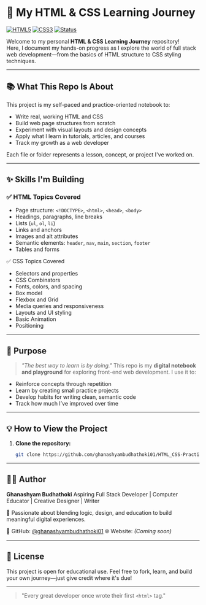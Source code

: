 # 🚀 My HTML & CSS Learning Journey

[![HTML5](https://img.shields.io/badge/HTML5-Completed-orange?style=flat-square&logo=html5)](https://developer.mozilla.org/en-US/docs/Web/HTML)
[![CSS3](https://img.shields.io/badge/CSS3-Exploring-blue?style=flat-square&logo=css3)](https://developer.mozilla.org/en-US/docs/Web/CSS)
[![Status](https://img.shields.io/badge/Status-In--Progress-yellow?style=flat-square)]()

Welcome to my personal **HTML & CSS Learning Journey** repository!  
Here, I document my hands-on progress as I explore the world of full stack web development—from the basics of HTML structure to CSS styling techniques.

---

## 📚 What This Repo Is About

This project is my self-paced and practice-oriented notebook to:

- Write real, working HTML and CSS
- Build web page structures from scratch
- Experiment with visual layouts and design concepts
- Apply what I learn in tutorials, articles, and courses
- Track my growth as a web developer

Each file or folder represents a lesson, concept, or project I've worked on.

---

## ✨ Skills I'm Building

### ✅ HTML Topics Covered

* Page structure: `<!DOCTYPE>`, `<html>`, `<head>`, `<body>`
* Headings, paragraphs, line breaks
* Lists (`ul`, `ol`, `li`)
* Links and anchors
* Images and alt attributes
* Semantic elements: `header`, `nav`, `main`, `section`, `footer`
* Tables and forms 

✅ CSS Topics Covered 

* Selectors and properties
* CSS Combinators
* Fonts, colors, and spacing
* Box model
* Flexbox and Grid
* Media queries and responsiveness
* Layouts and UI styling
* Basic Animation 
* Positioning 

---

## 🎯 Purpose

> *"The best way to learn is by doing."*
> This repo is my **digital notebook and playground** for exploring front-end web development. I use it to:

* Reinforce concepts through repetition
* Learn by creating small practice projects
* Develop habits for writing clean, semantic code
* Track how much I’ve improved over time

---


## 💡 How to View the Project

1. **Clone the repository:**

   ```bash
   git clone https://github.com/ghanashyambudhathoki01/HTML_CSS-Practice-Journey.git
---

## 🧑‍🎓 Author

**Ghanashyam Budhathoki**
Aspiring Full Stack Developer | Computer Educator | Creative Designer | Writer

🧠 Passionate about blending logic, design, and education to build meaningful digital experiences.

🔗 GitHub: [@ghanashyambudhathoki01](https://github.com/ghanashyambudhathoki01)
🌐 Website: *(Coming soon)*

---

## 📜 License

This project is open for educational use.
Feel free to fork, learn, and build your own journey—just give credit where it's due!

---
> "Every great developer once wrote their first `<html>` tag."

